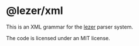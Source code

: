# @lezer/xml

This is an XML grammar for the
[lezer](https://lezer.codemirror.net/) parser system.

The code is licensed under an MIT license.
